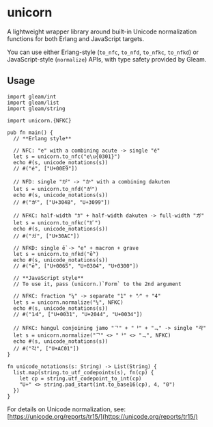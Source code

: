 # unicorn

A lightweight wrapper library around built-in Unicode normalization functions for both Erlang and JavaScript targets.

You can use either Erlang-style (`to_nfc`, `to_nfd`, `to_nfkc`, `to_nfkd`) or JavaScript-style (`normalize`) APIs, with type safety provided by Gleam.


## Usage

```gleam
import gleam/int
import gleam/list
import gleam/string

import unicorn.{NFKC}

pub fn main() {
  // **Erlang style**

  // NFC: "e" with a combining acute -> single "é"
  let s = unicorn.to_nfc("e\u{0301}")
  echo #(s, unicode_notations(s))
  // #("é", ["U+00E9"])

  // NFD: single "が" -> "か" with a combining dakuten
  let s = unicorn.to_nfd("が")
  echo #(s, unicode_notations(s))
  // #("が", ["U+304B", "U+3099"])

  // NFKC: half-width "ｶ" + half-width dakuten -> full-width "ガ"
  let s = unicorn.to_nfkc("ｶﾞ")
  echo #(s, unicode_notations(s))
  // #("ガ", ["U+30AC"])

  // NFKD: single ḕ -> "e" + macron + grave
  let s = unicorn.to_nfkd("ḕ")
  echo #(s, unicode_notations(s))
  // #("ḕ", ["U+0065", "U+0304", "U+0300"])

  // **JavaScript style**
  // To use it, pass (unicorn.)`Form` to the 2nd argument

  // NFKC: fraction "¼" -> separate "1" + "⁄" + "4"
  let s = unicorn.normalize("¼", NFKC)
  echo #(s, unicode_notations(s))
  // #("1⁄4", ["U+0031", "U+2044", "U+0034"])

  // NFKC: hangul conjoining jamo "ᄀ" + "ᅡ" + "ᆨ" -> single "각"
  let s = unicorn.normalize("ᄀ" <> "ᅡ" <> "ᆨ", NFKC)
  echo #(s, unicode_notations(s))
  // #("각", ["U+AC01"])
}

fn unicode_notations(s: String) -> List(String) {
  list.map(string.to_utf_codepoints(s), fn(cp) {
    let cp = string.utf_codepoint_to_int(cp)
    "U+" <> string.pad_start(int.to_base16(cp), 4, "0")
  })
}
```

For details on Unicode normalization, see:
[https://unicode.org/reports/tr15/](https://unicode.org/reports/tr15/)
